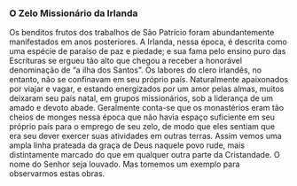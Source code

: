 ### O Zelo Missionário da Irlanda 

Os benditos frutos dos trabalhos de São Patrício foram abundantemente manifestados em anos posteriores. A Irlanda, nessa época, é descrita como uma espécie de paraíso de paz e piedade; e sua fama pelo ensino puro das Escrituras se ergueu tão alto que chegou a receber a honorável denominação de “a ilha dos Santos”. Os labores do clero irlandês, no entanto, não se confinavam em seu próprio país. Naturalmente apaixonados por viajar e vagar, e estando energizados por um amor pelas almas, muitos deixaram seu país natal, em grupos missionários, sob a liderança de um amado e devoto abade. Geralmente conta-se que os monastérios eram tão cheios de monges nessa época que não havia espaço suficiente em seu próprio país para o emprego de seu zelo, de modo que eles sentiam que era seu dever exercer suas atividades em outras terras. Assim vemos uma ampla linha prateada da graça de Deus naquele povo rude, mais distintamente marcado do que em qualquer outra parte da Cristandade. O nome do Senhor seja louvado. Mas tomemos um exemplo para observarmos estas obras.